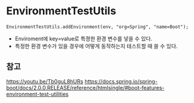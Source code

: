 # EnvironmentTestUtils

```properties
EnvironmentTestUtils.addEnvironment(env, "org=Spring", "name=Boot");
```
- Enviroment에 key=value로 특졍한 환경 변수를 넣을 수 있다.
- 특정한 환경 변수가 있을 경우에 어떻게 동작하는지 테스트할 때 쓸 수 있다.

## 참고
https://youtu.be/Tb0guL8hURs
https://docs.spring.io/spring-boot/docs/2.0.0.RELEASE/reference/htmlsingle/#boot-features-environment-test-utilities
